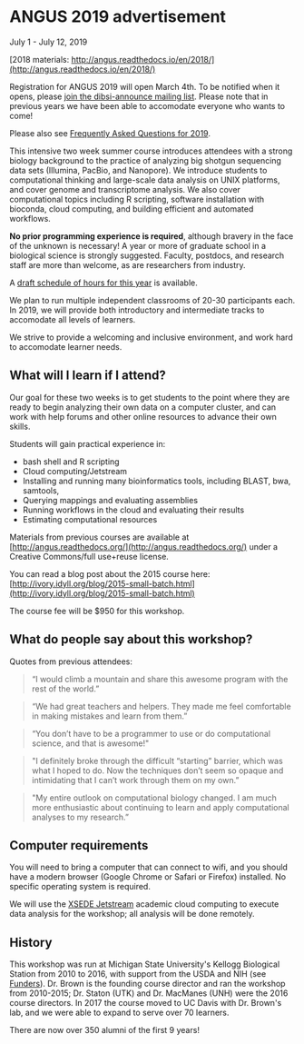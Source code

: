 # ANGUS 2019 advertisement

July 1 - July 12, 2019

[2018 materials: http://angus.readthedocs.io/en/2018/](http://angus.readthedocs.io/en/2018/)

Registration for ANGUS 2019 will open March 4th. To be notified when it opens, please [join the dibsi-announce mailing list](https://groups.io/g/dibsi-announce/join). Please note that in previous years we have been able to accomodate everyone who wants to come!

Please also see [Frequently Asked Questions for 2019](https://hackmd.io/s/BkjZDqNNV).

This intensive two week summer course introduces attendees with a strong biology background to the practice of analyzing big shotgun sequencing data sets (Illumina, PacBio, and Nanopore). We introduce students to computational thinking and large-scale data analysis on UNIX platforms, and cover genome and transcriptome analysis. We also cover computational topics including R scripting, software installation with bioconda, cloud computing, and building efficient and automated workflows.

**No prior programming experience is required**, although bravery in the face of the unknown is necessary!  A year or more of graduate school in a
biological science is strongly suggested. Faculty, postdocs, and research staff are more than welcome, as are researchers from industry.

A [draft schedule of hours for this year](SCHEDULE.html) is available.

We plan to run multiple independent classrooms of 20-30 participants each. In 2019, we will provide both introductory and intermediate tracks to accomodate all levels of learners.

We strive to provide a welcoming and inclusive environment, and work hard to accomodate learner needs.

## What will I learn if I attend?

Our goal for these two weeks is to get students to the point where they are ready to begin analyzing their own data on a computer cluster, and can work with help forums and other online resources to advance their own skills.

Students will gain practical experience in:

- bash shell and R scripting
- Cloud computing/Jetstream
- Installing and running many bioinformatics tools, including BLAST, bwa, samtools, 
- Querying mappings and evaluating assemblies
- Running workflows in the cloud and evaluating their results
- Estimating computational resources

Materials from previous courses are available at
  [http://angus.readthedocs.org/](http://angus.readthedocs.org/) under a Creative Commons/full use+reuse license.

You can read a blog post about the 2015 course here:
[http://ivory.idyll.org/blog/2015-small-batch.html](http://ivory.idyll.org/blog/2015-small-batch.html)

The course fee will be $950 for this workshop.

## What do people say about this workshop?

Quotes from previous attendees:

> “I would climb a mountain and share this awesome program with the rest of the world.”

> “We had great teachers and helpers. They made me feel comfortable in making mistakes and learn from them.”

> “You don’t have to be a programmer to use or do computational science, and that is awesome!"

> "I definitely broke through the difficult “starting” barrier, which was what I hoped to do. Now the techniques don’t seem so opaque and intimidating that I can’t work through them on my own.”

> "My entire outlook on computational biology changed. I am much more enthusiastic about continuing to learn and apply computational analyses to my research.”

## Computer requirements

You will need to bring a computer that can connect to wifi, and you should have a modern browser (Google Chrome or Safari or Firefox) installed.  No specific operating system is required.

We will use the [XSEDE Jetstream](https://jetstream-cloud.org/) academic cloud computing to execute data analysis for the workshop; all analysis will be done remotely.

## History

This workshop was run at Michigan State University's Kellogg Biological Station from 2010 to 2016, with support from the USDA and NIH (see [Funders](FUNDERS.html)).  Dr. Brown is the founding course director and ran the workshop from 2010-2015; Dr. Staton (UTK) and Dr. MacManes (UNH) were the 2016 course directors. In 2017 the course moved to UC Davis with Dr. Brown's lab, and we were able to expand to serve over 70 learners.

There are now over 350 alumni of the first 9 years!

